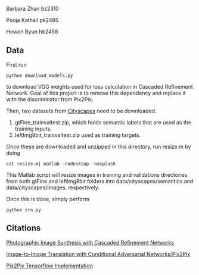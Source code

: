 Barbara Zhan  bz2310 

Pooja Kathail   pk2485

Howon Byun   hb2458

## Data
First run 
```
python download_models.py
```
to download VGG weights used for loss calculation in Cascaded Refinement Network. 
Goal of this project is to remove this dependency and replace it with the discriminator from Pix2Pix.

Then, two datasets from [Cityscapes](https://www.cityscapes-dataset.com/) need to be downloaded.
1. gtFine_trainvaltest.zip, which holds semantic labels that are used as the training inputs.
2. leftImg8bit_trainvaltest.zip used as training targets.

Once these are downloaded and unzipped in this directory, run resize.m by doing
```
cat resize.m| matlab -nodesktop -nosplash
```
This Matlab script will resize images in training and validations directories from both gtFine and leftImg8bit
folders into data/cityscapes/semantics and data/cityscapes/images, respectively.

Once this is done, simply perform
```
python crn.py
```

## Citations
[Photographic Image Synthesis with Cascaded Refinement Networks](http://cqf.io/ImageSynthesis/)

[Image-to-Image Translation with Conditional Adversarial Networks/Pix2Pix](https://arxiv.org/pdf/1611.07004v1.pdf)

[Pix2Pix Tensorflow Implementation](https://github.com/affinelayer/pix2pix-tensorflow)
